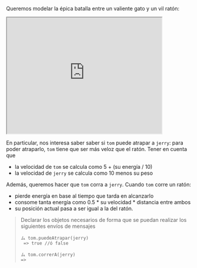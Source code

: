 Queremos modelar la épica batalla entre un valiente gato y un vil ratón:

<iframe width="420" height="315"
src="https://www.youtube.com/embed/UxY_CR_Al1c">
</iframe>

En particular, nos interesa saber saber si `tom` puede atrapar a `jerry`: para poder atraparlo, `tom` tiene que ser más veloz que el ratón. Tener en cuenta que 

  * la velocidad de `tom` se calcula como 5 + (su energía / 10)
  * la velocidad de `jerry` se calcula como 10 menos su peso

Además, queremos hacer que `tom` corra a `jerry`. Cuando `tom` corre un ratón: 

  * pierde energía en base al tiempo que tarda en alcanzarlo
  * consome tanta energía como 0.5 * su velocidad * distancia entre ambos
  * su posición actual pasa a ser igual a la del ratón. 

> Declarar los objetos necesarios de forma que se puedan realizar los siguientes envíos de mensajes
> 
> ```wollok
> ム tom.puedeAtrapar(jerry)
>  => true //ó false
>
> ム tom.correrA(jerry)
> =>
> ```